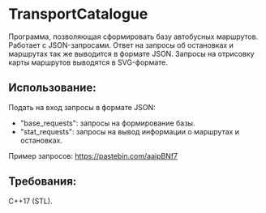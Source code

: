# TransportCatalogue
Программа, позволяющая сформировать базу автобусных маршрутов. Работает с JSON-запросами. Ответ на запросы об остановках и маршрутах так же выводится в формате JSON. Запросы на отрисовку карты маршрутов выводятся в SVG-формате.

## Использование:
Подать на вход запросы в формате JSON:
* "base_requests": запросы на формирование базы.
* "stat_requests": запросы на вывод информации о маршрутах и остановках.

Пример запросов: https://pastebin.com/aaipBNf7

## Требования:
C++17 (STL).
